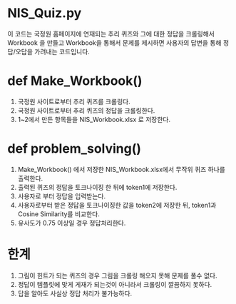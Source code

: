 # NIS_Quiz.py
이 코드는 국정원 홈페이지에 연재되는 추리 퀴즈와 그에 대한 정답을 크롤링해서 Workbook 을 만들고
Workbook을 통해서 문제를 제시하면 사용자의 답변을 통해 정답/오답을 가려내는 코드입니다.

# def Make_Workbook()
1. 국정원 사이트로부터 추리 퀴즈를 크롤링다.
2. 국정원 사이트로부터 추리 퀴즈의 정답을 크롤링한다.
3. 1~2에서 만든 항목들을 NIS_Workbook.xlsx 로 저장한다.

# def problem_solving()
1. Make_Workbook() 에서 저장한 NIS_Workbook.xlsx에서 무작위 퀴즈 하나를 출력한다.
2. 출력된 퀴즈의 정답을 토크나이징 한 뒤에 token1에 저장한다.
3. 사용자로 부터 정답을 입력받는다.
4. 사용자로부터 받은 정답을 토크나이징한 값을 token2에 저장한 뒤, token1과 Cosine Similarity를 비교한다.
5. 유사도가 0.75 이상일 경우 정답처리한다.

# 한계
1. 그림이 힌트가 되는 퀴즈의 경우 그림을 크롤링 해오지 못해 문제를 풀수 없다.
2. 정답이 템플릿에 맞게 게재가 되는것이 아니라서 크롤링이 깔끔하지 못하다.
3. 답을 알아도 사실상 정답 처리가 불가능하다.
